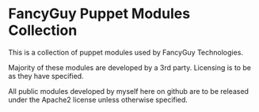 # FancyGuy Puppet Modules Collection

This is a collection of puppet modules used by FancyGuy Technologies.

Majority of these modules are developed by a 3rd party.  Licensing is to be as they have specified.

All public modules developed by myself here on github are to be released under the Apache2 license unless
otherwise specified.
